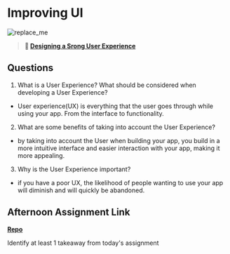 # Improving UI

![replace_me](https://codeworks.blob.core.windows.net/public/assets/img/illustrations/placeholder.svg)

> **📖 [Designing a Srong User Experience](https://codeworksacademy.com/fs-student-guide/resources/wk7/03-Creating-Good-UX)**

## Questions

1. What is a User Experience? What should be considered when developing a User Experience?
 - User experience(UX) is everything that the user goes through while using your app. From the interface to functionality.
2. What are some benefits of taking into account the User Experience?
 - by taking into account the User when building your app, you build in a more intuitive interface and easier interaction with your app, making it more appealing.
3. Why is the User Experience important?
 - if you have a poor UX, the likelihood of people wanting to use your app will diminish and will quickly be abandoned.
## Afternoon Assignment Link

**[Repo](https://github.com/DaneBarber/TheTower)**

Identify at least 1 takeaway from today's assignment
